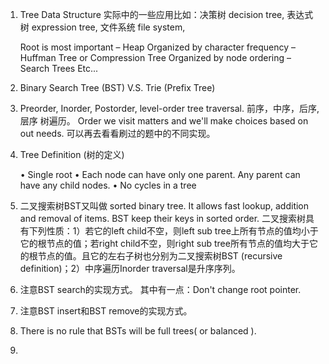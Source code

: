 1. Tree Data Structure
实际中的一些应用比如：决策树 decision tree, 表达式树 expression tree, 文件系统 file system, 

	Root is most important – Heap
	Organized by character frequency – Huffman Tree or Compression Tree
	Organized by node ordering – Search Trees
	Etc...

2. Binary Search Tree (BST) V.S. Trie (Prefix Tree)

3. Preorder, Inorder, Postorder, level-order tree traversal. 前序，中序，后序, 层序 树遍历。
Order we visit matters and we'll make choices based on out needs. 可以再去看看刷过的题中的不同实现。


4. Tree Definition (树的定义)

	• Single root
	• Each node can have only one parent. Any parent can have any child nodes.
	• No cycles in a tree

5. 二叉搜索树BST又叫做 sorted binary tree. It allows fast lookup, addition and removal of items. BST keep their keys in sorted order. 二叉搜索树具有下列性质：1）若它的left child不空，则left sub tree上所有节点的值均小于它的根节点的值；若right child不空，则right sub tree所有节点的值均大于它的根节点的值。且它的左右子树也分别为二叉搜索树BST (recursive definition)；2）中序遍历Inorder traversal是升序序列。

6. 注意BST search的实现方式。 其中有一点：Don't change root pointer.

7. 注意BST insert和BST remove的实现方式。

8. There is no rule that BSTs will be full trees( or balanced ).

9. 